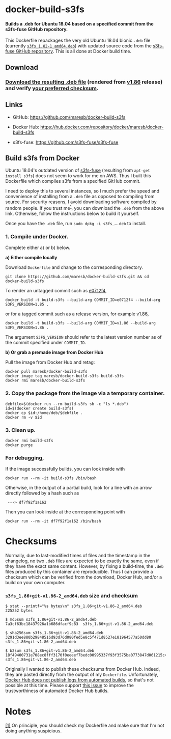 # docker-build-s3fs

#### Builds a .deb for Ubuntu 18.04 based on a specified commit from the s3fs-fuse GitHub repository.

This Dockerfile repackages the very old Ubuntu 18.04 bionic `.deb` file (currently [`s3fs_1.82-1_amd64.deb`](https://packages.ubuntu.com/bionic/amd64/s3fs/download)) with updated source code from the [s3fs-fuse GitHub repository](https://github.com/s3fs-fuse/s3fs-fuse).  This is all done at Docker build time.

## Download

### [Download the resulting .deb file](https://media.githubusercontent.com/media/maresb/docker-build-s3fs/master/builds/s3fs_1.86+git-v1.86-2_amd64.deb) (rendered from [v1.86](https://github.com/s3fs-fuse/s3fs-fuse/tree/v1.86) release) and verify [your preferred checksum](#checksums).

## Links

- GitHub: https://github.com/maresb/docker-build-s3fs

- Docker Hub: https://hub.docker.com/repository/docker/maresb/docker-build-s3fs

- s3fs-fuse: https://github.com/s3fs-fuse/s3fs-fuse


## Build s3fs from Docker

Ubuntu 18.04's outdated version of [s3fs-fuse](https://github.com/s3fs-fuse/s3fs-fuse) (resulting from `apt-get install s3fs`) does not seem to work for me on AWS. Thus I built this Dockerfile which compiles s3fs from a specified GitHub commit.

I need to deploy this to several instances, so I much prefer the speed and
convenience of installing from a `.deb` file as opposed to compiling from source.
For security reasons, I avoid downloading software compiled by random people.
If you trust me<sup><a name="trustmesrc">[1](#trustmedest)</a></sup>, you can download the `.deb` from the above link.  Otherwise, follow the instructions below to build it yourself.

Once you have the `.deb` file, run `sudo dpkg -i s3fs_….deb` to install.

### 1. Compile under Docker.

Complete either a) or b) below.

**a) Either compile locally**
    
Download `Dockerfile` and change to the corresponding directory.

```
git clone https://github.com/maresb/docker-build-s3fs.git && cd docker-build-s3fs
```

To render an untagged commit such as [e0712f4](https://github.com/s3fs-fuse/s3fs-fuse/tree/e0712f4),
```
docker build -t build-s3fs --build-arg COMMIT_ID=e0712f4 --build-arg S3FS_VERSION=1.85 .
```

or for a tagged commit such as a release version, for example [v1.86](https://github.com/s3fs-fuse/s3fs-fuse/tree/v1.86),

```
docker build -t build-s3fs --build-arg COMMIT_ID=v1.86 --build-arg S3FS_VERSION=1.86 .
```

The argument `S3FS_VERSION` should refer to the latest version number as of the commit specified under `COMMIT_ID`.

**b) Or grab a premade image from Docker Hub**

Pull the image from Docker Hub and retag:
```
docker pull maresb/docker-build-s3fs
docker image tag maresb/docker-build-s3fs build-s3fs
docker rmi maresb/docker-build-s3fs
```

### 2. Copy the package from the image via a temporary container.
```
debfile=$(docker run --rm build-s3fs sh -c "ls *.deb")
id=$(docker create build-s3fs)
docker cp $id:/home/deb/$debfile .
docker rm -v $id 
```

### 3. Clean up.
```
docker rmi build-s3fs
docker purge
```

### For debugging,

If the image successfully builds, you can look inside with
```
docker run --rm -it build-s3fs /bin/bash
```
Otherwise, in the output of a partial build, look for a line with an arrow directly followed by a hash such as
```
 ---> df7f92f1a162
```
Then you can look inside at the corresponding point with
```
docker run --rm -it df7f92f1a162 /bin/bash
```

# Checksums

Normally, due to last-modified times of files and the timestamp in the changelog,
no two `.deb` files are expected to be exactly the same, even if they have the
exact same content. However, by fixing a build-time, the `.deb` files produced
by this container are reproducible. Thus I can provide a checksum which can be
verified from the download, Docker Hub, and/or a build on your own computer.

### `s3fs_1.86+git-v1.86-2_amd64.deb` size and checksum

    $ stat --printf="%s bytes\n" s3fs_1.86+git-v1.86-2_amd64.deb
    225252 bytes

    $ md5sum s3fs_1.86+git-v1.86-2_amd64.deb
    7a3cf63bc18437926a1b686dfacf9c83  s3fs_1.86+git-v1.86-2_amd64.deb
    
    $ sha256sum s3fs_1.86+git-v1.86-2_amd64.deb
    3291d3ee880b29848516d93d76d080fed5e8c5f471d8527e181964577a50dd80  s3fs_1.86+git-v1.86-2_amd64.deb
    
    $ b2sum s3fs_1.86+git-v1.86-2_amd64.deb
    18f49400731e708ec8fff3170f0eeeef7bedc00995337f93f3575ba0773847d061215c47bf1d05fd6591928584172a8b49cee22a306b1ced7eff744c75a759ae  s3fs_1.86+git-v1.86-2_amd64.deb

Originally I wanted to publish these checksums from Docker Hub.  Indeed, they are pasted directly from the output of my `Dockerfile`.  Unfortunately, [Docker Hub does not publish logs from automated builds](https://github.com/docker/hub-feedback/issues/1787), so that's not possible at this time.  Please support [this issue](https://github.com/docker/hub-feedback/issues/1787) to improve the trustworthiness of automated Docker Hub builds.

# Notes

<a name="trustmedest">[[1]](#trustmesrc)</a> On principle, you should check my Dockerfile and make sure that I'm not doing anything suspicious.
